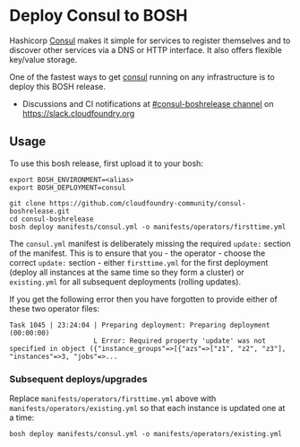 # Deploy Consul to BOSH

Hashicorp [Consul](https://www.consul.io/) makes it simple for services to register themselves and to discover other services via a DNS or HTTP interface. It also offers flexible key/value storage.

One of the fastest ways to get [consul](https://www.consul.io/) running on any infrastructure is to deploy this BOSH release.

* Discussions and CI notifications at [#consul-boshrelease channel](https://cloudfoundry.slack.com/messages/C6SUUTMDJ/) on https://slack.cloudfoundry.org

## Usage

To use this bosh release, first upload it to your bosh:

```
export BOSH_ENVIRONMENT=<alias>
export BOSH_DEPLOYMENT=consul

git clone https://github.com/cloudfoundry-community/consul-boshrelease.git
cd consul-boshrelease
bosh deploy manifests/consul.yml -o manifests/operators/firsttime.yml
```

The `consul.yml` manifest is deliberately missing the required `update:` section of the manifest. This is to ensure that you - the operator - choose the correct `update:` section - either `firsttime.yml` for the first deployment (deploy all instances at the same time so they form a cluster) or `existing.yml` for all subsequent deployments (rolling updates).

If you get the following error then you have forgotten to provide either of these two operator files:

```
Task 1045 | 23:24:04 | Preparing deployment: Preparing deployment (00:00:00)
                     L Error: Required property 'update' was not specified in object ({"instance_groups"=>[{"azs"=>["z1", "z2", "z3"], "instances"=>3, "jobs"=>...
```

### Subsequent deploys/upgrades

Replace `manifests/operators/firsttime.yml` above with `manifests/operators/existing.yml` so that each instance is updated one at a time:

```
bosh deploy manifests/consul.yml -o manifests/operators/existing.yml
```
